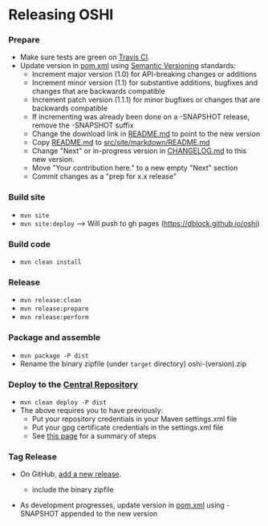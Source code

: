 Releasing OSHI
=====================

### Prepare

* Make sure tests are green on [Travis CI](https://travis-ci.org/dblock/oshi).
* Update version in [pom.xml](pom.xml) using [Semantic Versioning](http://semver.org/) standards:
	* Increment major version (1.0) for API-breaking changes or additions
	* Increment minor version (1.1) for substantive additions, bugfixes and changes that are backwards compatible
	* Increment patch version (1.1.1) for minor bugfixes or changes that are backwards compatible
	* If incrementing was already been done on a -SNAPSHOT release, remove the -SNAPSHOT suffix
	* Change the download link in [README.md](README.md) to point to the new version
	* Copy [README.md](README.md) to [src/site/markdown/README.md](src/site/markdown/README.md)
	* Change "Next" or in-progress version in [CHANGELOG.md](CHANGELOG.md) to this new version.
	* Move "Your contribution here." to a new empty "Next" section
	* Commit changes as a "prep for x.x release"

### Build site

* `mvn site`
* `mvn site:deploy` --> Will push to gh pages (https://dblock.github.io/oshi)

### Build code

* `mvn clean install`

### Release

* `mvn release:clean`
* `mvn release:prepare`
* `mvn release:perform`

### Package and assemble
* `mvn package -P dist`
* Rename the binary zipfile (under `target` directory) oshi-(version).zip

### Deploy to the [Central Repository](https://oss.sonatype.org/)
* `mvn clean deploy -P dist`
* The above requires you to have previously:
	* Put your repository credentials in your Maven settings.xml file
	* Put your gpg certificate credentials in the settings.xml file
	* See [this page](http://central.sonatype.org/pages/apache-maven.html) for a summary of steps

### Tag Release
* On GitHub, [add a new release](https://github.com/dblock/oshi/releases/new).
	* include the binary zipfile
	
* As development progresses, update version in [pom.xml](pom.xml) using -SNAPSHOT appended to the new version